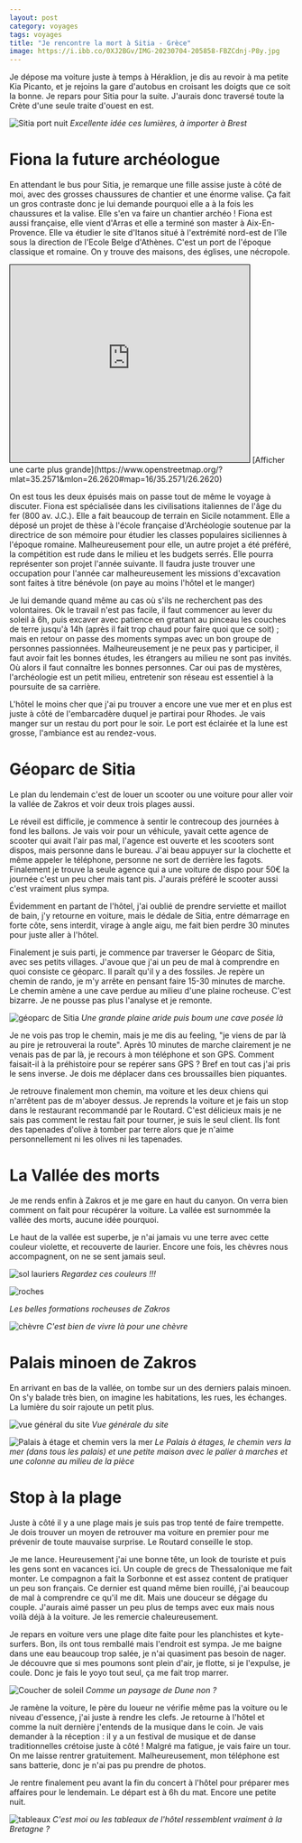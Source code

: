 ```yaml
---
layout: post 
category: voyages
tags: voyages
title: "Je rencontre la mort à Sitia - Grèce"
image: https://i.ibb.co/0XJ2BGv/IMG-20230704-205858-FBZCdnj-P8y.jpg
---
```


Je dépose ma voiture juste à temps à Héraklion, je dis au revoir à ma petite Kia Picanto, et je rejoins la gare d'autobus en croisant les doigts que ce soit la bonne. Je repars pour Sitia pour la suite. J'aurais donc traversé toute la Crète d'une seule traite d'ouest en est.


![Sitia port nuit](https://i.ibb.co/0XJ2BGv/IMG-20230704-205858-FBZCdnj-P8y.jpg)
_Excellente idée ces lumières, à importer à Brest_

<!--more-->

# Fiona la future archéologue 

En attendant le bus pour Sitia, je remarque une fille assise juste à côté de moi, avec des grosses chaussures de chantier et une énorme valise. Ça fait un gros contraste donc je lui demande pourquoi elle a à la fois les chaussures et la valise. Elle s'en va faire un chantier archéo ! Fiona est aussi française, elle vient d'Arras et elle a terminé son master à Aix-En-Provence. Elle va étudier le site d'Itanos situé à l'extrémité nord-est de l'île sous la direction de l'Ecole Belge d'Athènes. C'est un port de l'époque classique et romaine. On y trouve des maisons, des églises, une nécropole. 

<iframe width="425" height="350" src="https://www.openstreetmap.org/export/embed.html?bbox=26.254963874816898%2C35.24614481771019%2C26.26910448074341%2C35.26802941418853&amp;layer=mapnik&amp;marker=35.25708785458805%2C26.26203417778015" style="border: 1px solid black"></iframe>
[Afficher une carte plus grande](https://www.openstreetmap.org/?mlat=35.2571&amp;mlon=26.2620#map=16/35.2571/26.2620)


On est tous les deux épuisés mais on passe tout de même le voyage à discuter. Fiona est spécialisée dans les civilisations italiennes de l'âge du fer (800 av. J.C.). Elle a fait beaucoup de terrain en Sicile notamment. 
Elle a déposé un projet de thèse à l'école française d'Archéologie soutenue par la directrice de son mémoire pour étudier les classes populaires siciliennes à l'époque romaine. Malheureusement pour elle, un autre projet a été préféré, la compétition est rude dans le milieu et les budgets serrés. Elle pourra représenter son projet l'année suivante. Il faudra juste trouver une occupation pour l'année car malheureusement les missions d'excavation sont faites à titre bénévole (on paye au moins l'hôtel et le manger)

Je lui demande quand même au cas où s'ils ne recherchent pas des volontaires. Ok le travail n'est pas facile, il faut commencer au lever du soleil à 6h, puis excaver avec patience en grattant au pinceau les couches de terre jusqu'à 14h (après il fait trop chaud pour faire quoi que ce soit) ; mais en retour on passe des moments sympas avec un bon groupe de personnes passionnées. 
Malheureusement je ne peux pas y participer, il faut avoir fait les bonnes études, les étrangers au milieu ne sont pas invités. Où alors il faut connaître les bonnes personnes. Car oui pas de mystères, l'archéologie est un petit milieu, entretenir son réseau est essentiel à la poursuite de sa carrière. 

L'hôtel le moins cher que j'ai pu trouver a encore une vue mer et en plus est juste à côté de l'embarcadère duquel je partirai pour Rhodes. Je vais manger sur un restau du port pour le soir. Le port est éclairée et la lune est grosse, l'ambiance est au rendez-vous. 

# Géoparc de Sitia

Le plan du lendemain c'est de louer un scooter ou une voiture pour aller voir la vallée de Zakros et voir deux trois plages aussi. 

Le réveil est difficile, je commence à sentir le contrecoup des journées à fond les ballons. Je vais voir pour un véhicule, yavait cette agence de scooter qui avait l'air pas mal, l'agence est ouverte et les scooters sont dispos, mais personne dans le bureau. J'ai beau appuyer sur la clochette et même appeler le téléphone, personne ne sort de derrière les fagots. Finalement je trouve la seule agence qui a une voiture de dispo pour 50€ la journée c'est un peu cher mais tant pis. J'aurais préféré le scooter aussi c'est vraiment plus sympa. 

Évidemment en partant de l'hôtel, j'ai oublié de prendre serviette et maillot de bain, j'y retourne en voiture, mais le dédale de Sitia, entre démarrage en forte côte, sens interdit, virage à angle aigu, me fait bien perdre 30 minutes pour juste aller à l'hôtel. 

Finalement je suis parti, je commence par traverser le Géoparc de Sitia, avec ses petits villages. J'avoue que j'ai un peu de mal à comprendre en quoi consiste ce géoparc. Il paraît qu'il y a des fossiles. Je repère un chemin de rando, je m'y arrête en pensant faire 15-30 minutes de marche. Le chemin amène a une cave perdue au milieu d'une plaine rocheuse. C'est bizarre. Je ne pousse pas plus l'analyse et je remonte. 

![géoparc de Sitia](https://i.ibb.co/8PysrDN/geoparc.jpg)
_Une grande plaine aride puis boum une cave posée là_

Je ne vois pas trop le chemin, mais je me dis au feeling, "je viens de par là au pire je retrouverai la route". Après 10 minutes de marche clairement je ne venais pas de par là, je recours à mon téléphone et son GPS. Comment faisait-il à la préhistoire pour se repérer sans GPS ? Bref en tout cas j'ai pris le sens inverse. Je dois me déplacer dans ces broussailles bien piquantes. 

Je retrouve finalement mon chemin, ma voiture et les deux chiens qui n'arrêtent pas de m'aboyer dessus. Je reprends la voiture et je fais un stop dans le restaurant recommandé par le Routard. C'est délicieux mais je ne sais pas comment le restau fait pour tourner, je suis le seul client. Ils font des tapenades d'olive à tomber par terre alors que je n'aime personnellement ni les olives ni les tapenades. 

# La Vallée des morts

Je me rends enfin à Zakros et je me gare en haut du canyon. On verra bien comment on fait pour récupérer la voiture. La vallée est surnommée la vallée des morts, aucune idée pourquoi. 

Le haut de la vallée est superbe, je n'ai jamais vu une terre avec cette couleur violette, et recouverte de laurier. Encore une fois, les chèvres nous accompagnent, on ne se sent jamais seul. 

![sol lauriers](https://i.ibb.co/QdTDb71/IMG-20230705-161345-Jn69-GOy-G7h.jpg)
_Regardez ces couleurs !!!_

![roches](https://i.ibb.co/VxDKgfK/rocheszakros.jpg)

_Les belles formations rocheuses de Zakros_

![chèvre](https://i.ibb.co/fkSYYpp/IMG-20230705-164450-Tm-LJhzi-C9k.jpg)
_C'est bien de vivre là pour une chèvre_

# Palais minoen de Zakros

En arrivant en bas de la vallée, on tombe sur un des derniers palais minoen. On s'y balade très bien, on imagine les habitations, les rues, les échanges. La lumière du soir rajoute un petit plus. 

![vue général du site](https://i.ibb.co/S7k741b/IMG-20230705-174152-UHJBk-J5c9-T.jpg)
_Vue générale du site_

![Palais à étage et chemin vers la mer](https://i.ibb.co/cgFh0mw/palaiszakros.jpg)
_Le Palais à étages, le chemin vers la mer (dans tous les palais) et une petite maison avec le palier à marches et une colonne au milieu de la pièce_

# Stop à la plage

Juste à côté il y a une plage mais je suis pas trop tenté de faire trempette. Je dois trouver un moyen de retrouver ma voiture en premier pour me prévenir de toute mauvaise surprise. Le Routard conseille le stop. 

Je me lance. Heureusement j'ai une bonne tête, un look de touriste et puis les gens sont en vacances ici. Un couple de grecs de Thessalonique me fait monter. Le compagnon a fait la Sorbonne et est assez content de pratiquer un peu son français. Ce dernier est quand même bien rouillé, j'ai beaucoup de mal à comprendre ce qu'il me dit. Mais une douceur se dégage du couple. J'aurais aimé passer un peu plus de temps avec eux mais nous voilà déjà à la voiture. Je les remercie chaleureusement. 

Je repars en voiture vers une plage dite faite pour les planchistes et kyte-surfers. Bon, ils ont tous remballé mais l'endroit est sympa. Je me baigne dans une eau beaucoup trop salée, je n'ai quasiment pas besoin de nager. Je découvre que si mes poumons sont plein d'air, je flotte, si je l'expulse, je coule. Donc je fais le yoyo tout seul, ça me fait trop marrer. 

![Coucher de soleil](https://i.ibb.co/XL9PB9L/IMG-20230705-202855-T6doj-SUK79.jpg)
_Comme un paysage de Dune non ?_

Je ramène la voiture, le père du loueur ne vérifie même pas la voiture ou le niveau d'essence, j'ai juste à rendre les clefs. Je retourne à l'hôtel et comme la nuit dernière j'entends de la musique dans le coin. Je vais demander à la réception : il y a un festival de musique et de danse traditionnelles crétoise juste à côté ! 
Malgré ma fatigue, je vais faire un tour. On me laisse rentrer gratuitement. Malheureusement, mon téléphone est sans batterie, donc je n'ai pas pu prendre de photos. 

Je rentre finalement peu avant la fin du concert à l'hôtel pour préparer mes affaires pour le lendemain. Le départ est à 6h du mat. Encore une petite nuit. 

![tableaux](https://i.ibb.co/FsKHWbH/IMG-20230706-053747-u-GEYni-Yl5-B.jpg)
_C'est moi ou les tableaux de l'hôtel ressemblent vraiment à la Bretagne ?_



